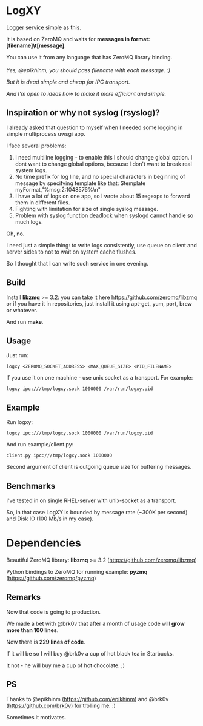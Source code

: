 # LogXY
Logger service simple as this.

It is based on ZeroMQ and waits for **messages in format: [filename]\t[message]**.

You can use it from any language that has ZeroMQ library binding.
<br><br>
*Yes, @epikhinm, you should pass filename with each message. :)*

*But it is dead simple and cheap for IPC transport.*

*And I'm open to ideas how to make it more efficiant and simple.*


Inspiration or why not syslog (rsyslog)?
--
I already asked that question to myself when I needed some logging in simple multiprocess uwsgi app.

I face several problems:

1. I need multiline logging - to enable this I should change global option. I dont want to change global options, because I don't want to break real system logs.
2. No time prefix for log line, and no special characters in beginning of message by specifying template like that: $template myFormat,"%msg:2:1048576%\n"
3. I have a lot of logs on one app, so I wrote about 15 regexps to forward them in different files.
4. Fighting with limitation for size of single syslog message.
5. Problem with syslog function deadlock when syslogd cannot handle so much logs.

Oh, no.

I need just a simple thing: to write logs consistently, use queue on client and server sides to not to wait on system cache flushes.

So I thought that I can write such service in one evening.

Build
--
Install **libzmq** >= 3.2: you can take it here https://github.com/zeromq/libzmq or if you have it in repositories, just install it using apt-get, yum, port, brew or whatever.

And run **make**.

Usage
--
Just run: 
```
logxy <ZEROMQ_SOCKET_ADDRESS> <MAX_QUEUE_SIZE> <PID_FILENAME>
```

If you use it on one machine - use unix socket as a transport.
For example: 
```
logxy ipc:///tmp/logxy.sock 1000000 /var/run/logxy.pid
```

Example
--
Run logxy: 
```
logxy ipc:///tmp/logxy.sock 1000000 /var/run/logxy.pid
```

And run example/client.py: 
```
client.py ipc:///tmp/logxy.sock 1000000
```

Second argument of client is outgoing queue size for buffering messages.

Benchmarks
--
I've tested in on single RHEL-server with unix-socket as a transport.

So, in that case LogXY is bounded by message rate (~300K per second) and Disk IO (100 Mb/s in my case).

# Dependencies
Beautiful ZeroMQ library: **libzmq** >= 3.2 (https://github.com/zeromq/libzmq)

Python bindings to ZeroMQ for running example: **pyzmq** (https://github.com/zeromq/pyzmq)

Remarks
--
Now that code is going to production.

We made a bet with @brk0v that after a month of usage code will **grow more than 100 lines**. 

Now there is **229 lines of code**.

If it will be so I will buy @brk0v a cup of hot black tea in Starbucks.

It not - he will buy me a cup of hot chocolate. ;)

PS
--
Thanks to @epikhinm (https://github.com/epikhinm) and @brk0v (https://github.com/brk0v) for trolling me. :)

Sometimes it motivates.
